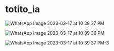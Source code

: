 # totito_ia


![WhatsApp Image 2023-03-17 at 10 39 37 PM](https://user-images.githubusercontent.com/16883176/229304849-58c3121d-3e60-427e-b7d6-fb750de48208.jpeg)

![WhatsApp Image 2023-03-17 at 10 39 36 PM](https://user-images.githubusercontent.com/16883176/229304859-92c5bec1-29b5-4cc2-9f65-257cc0ffd2d4.jpeg)

![WhatsApp Image 2023-03-17 at 10 39 37 PM-3](https://user-images.githubusercontent.com/16883176/229304865-778caed4-53b0-4bfc-8d76-165bc6b578ee.jpeg)

